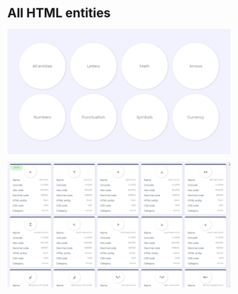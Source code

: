 # All HTML entities

![Site demo](https://github.com/Abhishekkumar2021/HTML-entities/blob/main/public/2022-01-28.png)

![Site demo](https://github.com/Abhishekkumar2021/HTML-entities/blob/main/public/2022-01-28%20(1).png)
